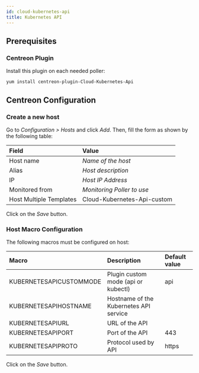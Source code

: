 ```yaml
---
id: cloud-kubernetes-api
title: Kubernetes API
---
```


## Prerequisites

### Centreon Plugin

Install this plugin on each needed poller:

``` shell
yum install centreon-plugin-Cloud-Kubernetes-Api
```

## Centreon Configuration

### Create a new host

Go to *Configuration \> Hosts* and click *Add*. Then, fill the form as shown by
the following table:

| Field                   | Value                       |
| :---------------------- | :-------------------------- |
| Host name               | *Name of the host*          |
| Alias                   | *Host description*          |
| IP                      | *Host IP Address*           |
| Monitored from          | *Monitoring Poller to use*  |
| Host Multiple Templates | Cloud-Kubernetes-Api-custom |

Click on the *Save* button.

### Host Macro Configuration

The following macros must be configured on host:

| Macro                   | Description                            | Default value |
| :---------------------- | :------------------------------------- | :------------ |
| KUBERNETESAPICUSTOMMODE | Plugin custom mode (api or kubectl)    | api           |
| KUBERNETESAPIHOSTNAME   | Hostname of the Kubernetes API service |               |
| KUBERNETESAPIURL        | URL of the API                         |               |
| KUBERNETESAPIPORT       | Port of the API                        | 443           |
| KUBERNETESAPIPROTO      | Protocol used by API                   | https         |

Click on the *Save* button.
